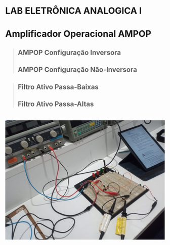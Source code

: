 # LAB ELETRÔNICA ANALOGICA I

# Amplificador Operacional AMPOP
> ## AMPOP Configuração Inversora
> ## AMPOP Configuração Não-Inversora

> ##  Filtro Ativo Passa-Baixas
> ##  Filtro Ativo Passa-Altas

<h1 align="center">
  <img src="RELATORIO_02/exp3/part_A/filtro_passa_baixas.jpeg"/>
</h1>

